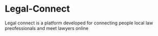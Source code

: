 # Legal-Connect
Legal connect is a platform developed for connecting people local law preofessionals and meet lawyers online
